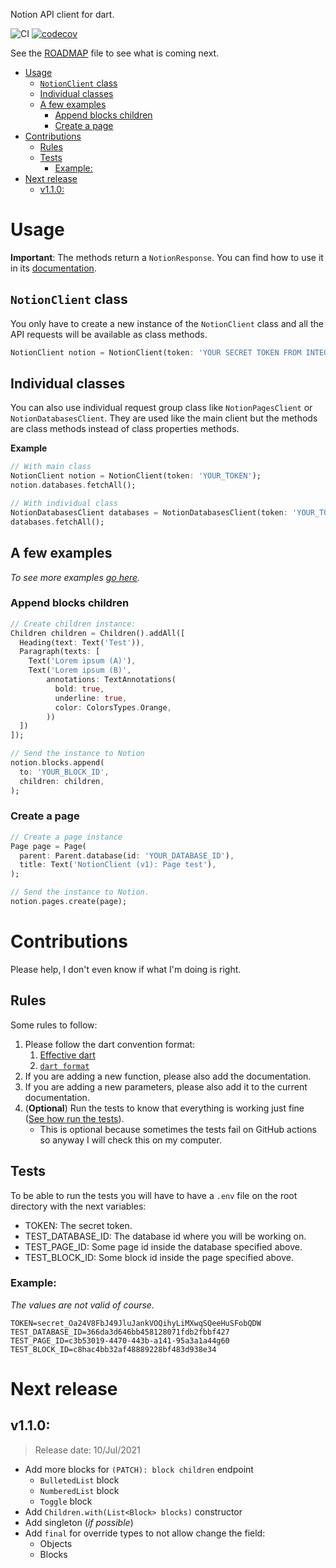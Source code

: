 Notion API client for dart.

![CI](https://github.com/jonathangomz/notion_api/actions/workflows/main.yml/badge.svg)
[![codecov](https://codecov.io/gh/jonathangomz/notion_api/branch/main/graph/badge.svg?token=4XYHP1W8ZY)](https://codecov.io/gh/jonathangomz/notion_api)

See the [ROADMAP](ROADMAP.md) file to see what is coming next.

- [Usage](#usage)
  - [`NotionClient` class](#notionclient-class)
  - [Individual classes](#individual-classes)
  - [A few examples](#a-few-examples)
    - [Append blocks children](#append-blocks-children)
    - [Create a page](#create-a-page)
- [Contributions](#contributions)
  - [Rules](#rules)
  - [Tests](#tests)
    - [Example:](#example)
- [Next release](#next-release)
  - [v1.1.0:](#v110)

# Usage
**Important**: The methods return a `NotionResponse`. You can find how to use it in its [documentation][1].

## `NotionClient` class
You only have to create a new instance of the `NotionClient` class and all the API requests will be available as class methods.
```dart
NotionClient notion = NotionClient(token: 'YOUR SECRET TOKEN FROM INTEGRATIONS PAGE');
```

## Individual classes
You can also use individual request group class like `NotionPagesClient` or `NotionDatabasesClient`. They are used like the main client but the methods are class methods instead of class properties methods.

**Example**
```dart
// With main class
NotionClient notion = NotionClient(token: 'YOUR_TOKEN');
notion.databases.fetchAll();

// With individual class
NotionDatabasesClient databases = NotionDatabasesClient(token: 'YOUR_TOKEN');
databases.fetchAll();
```

## A few examples
_To see more examples [go here](https://github.com/jonathangomz/notion_api/blob/main/example/example.md)._

### Append blocks children
```dart
// Create children instance:
Children children = Children().addAll([
  Heading(text: Text('Test')),
  Paragraph(texts: [
    Text('Lorem ipsum (A)'),
    Text('Lorem ipsum (B)',
        annotations: TextAnnotations(
          bold: true,
          underline: true,
          color: ColorsTypes.Orange,
        ))
  ])
]);

// Send the instance to Notion
notion.blocks.append(
  to: 'YOUR_BLOCK_ID',
  children: children,
);
```

### Create a page
```dart
// Create a page instance
Page page = Page(
  parent: Parent.database(id: 'YOUR_DATABASE_ID'),
  title: Text('NotionClient (v1): Page test'),
);

// Send the instance to Notion.
notion.pages.create(page);
```

# Contributions
Please help, I don't even know if what I'm doing is right.

## Rules
Some rules to follow:
1. Please follow the dart convention format:
   1. [Effective dart](https://dart.dev/guides/language/effective-dart)
   2. [`dart format`](https://dart.dev/tools/dart-format)
2. If you are adding a new function, please also add the documentation.
3. If you are adding a new parameters, please also add it to the current documentation.
4. (**Optional**) Run the tests to know that everything is working just fine ([See how run the tests](#tests)).
   * This is optional because sometimes the tests fail on GitHub actions so anyway I will check this on my computer.

## Tests
To be able to run the tests you will have to have a `.env` file on the root directory with the next variables:
* TOKEN: The secret token.
* TEST_DATABASE_ID: The database id where you will be working on.
* TEST_PAGE_ID: Some page id inside the database specified above.
* TEST_BLOCK_ID: Some block id inside the page specified above.

### Example:
_The values are not valid of course._
```
TOKEN=secret_Oa24V8FbJ49JluJankVOQihyLiMXwqSQeeHuSFobQDW
TEST_DATABASE_ID=366da3d646bb458128071fdb2fbbf427
TEST_PAGE_ID=c3b53019-4470-443b-a141-95a3a1a44g60
TEST_BLOCK_ID=c8hac4bb32af48889228bf483d938e34
```

# Next release
## v1.1.0:
> Release date: 10/Jul/2021
* Add more blocks for `(PATCH): block children` endpoint
  * `BulletedList` block
  * `NumberedList` block
  * `Toggle` block
* Add `Children.with(List<Block> blocks)` constructor
* Add singleton (_if possible_)
* Add `final` for override types to not allow change the field:
  * Objects
  * Blocks

[1]:https://pub.dev/documentation/notion_api/1.0.0-beta1/responses_notion_response/NotionResponse-class.html